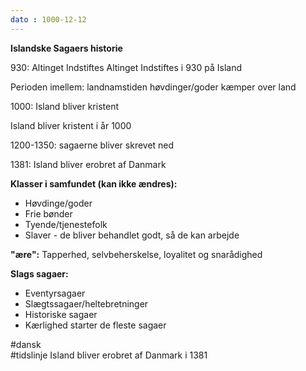 ```yaml
---
dato : 1000-12-12
---
```


**Islandske Sagaers historie**

930: Altinget Indstiftes
<span 
      class='ob-timelines' 
      data-date='0930-01-01-00' 
      data-title='Altinget Indstiftes på Island' 
      data-class='Island' 
      data-type='box' >
	Altinget Indstiftes i 930 på Island
</span>

Perioden imellem: landnamstiden høvdinger/goder kæmper over land

1000: Island bliver kristent

<span 
      class='ob-timelines' 
      data-date='1000-01-01-00' 
      data-title='Island konverterer til Kristendommen' 
      data-class='Island' 
      data-type='box' >
	Island bliver kristent i år 1000
</span>

1200-1350: sagaerne bliver skrevet ned

<span 
      class='ob-timelines' 
      data-date='1200-01-01-00' 
      data-title='De Islandske Sagaer Nedskrives' 
      data-class='Island' 
      data-type='range' 
      data-end="1350-01-01-00"> 
</span>

1381: Island bliver erobret af Danmark



**Klasser i samfundet (kan ikke ændres):**

- Høvdinge/goder
- Frie bønder
- Tyende/tjenestefolk
- Slaver - de bliver behandlet godt, så de kan arbejde

**"ære":** Tapperhed, selvbeherskelse, loyalitet og snarådighed

**Slags sagaer:**

- Eventyrsagaer
- Slægtssagaer/heltebretninger
- Historiske sagaer
- Kærlighed starter de fleste sagaer

#dansk  
#tidslinje 
<span 
      class='ob-timelines' 
      data-date='1381-01-01-00' 
      data-title='Damnark overtager Island' 
      data-class='Island' 
      data-type='box' >
	Island bliver erobret af Danmark i 1381
</span>
